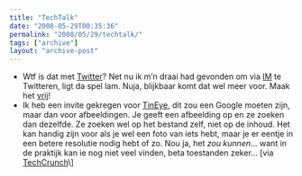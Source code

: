 ```yaml
---
title: "TechTalk"
date: "2008-05-29T00:35:36"
permalink: "2008/05/29/techtalk/"
tags: ["archive"]
layout: "archive-post"
---
```

* Wtf is dat met [Twitter](http://www.twitter.com/donebysimon "http://www.twitter.com/donebysimon")? Net nu ik m’n draai had gevonden om via [IM](http://blog.twitter.com/2006/10/use-twitter-by-instant-message.html "http://blog.twitter.com/2006/10/use-twitter-by-instant-message.html") te Twitteren, ligt da spel lam. Nuja, blijkbaar komt dat wel meer voor. Maak het [vrij](http://www.techcrunch.com/2008/05/05/twitter-can-be-liberated-heres-how/ "http://www.techcrunch.com/2008/05/05/twitter-can-be-liberated-heres-how/")!
* Ik heb een invite gekregen voor [TinEye](http://tineye.com/ "http://tineye.com/"), dit zou een Google moeten zijn, maar dan voor afbeeldingen. Je geeft een afbeelding op en ze zoeken dan dezelfde. Ze zoeken wel op het bestand zelf, niet op de inhoud. Het kan handig zijn voor als je wel een foto van iets hebt, maar je er eentje in een betere resolutie nodig hebt of zo. Nou ja, het _zou kunnen_… want in de praktijk kan ie nog niet veel vinden, beta toestanden zeker… \[via [TechCrunch](http://www.techcrunch.com/2008/05/26/mr-jobs-heres-an-idee-for-you-put-tineye-image-search-into-iphoto-500-invites/ "http://www.techcrunch.com/2008/05/26/mr-jobs-heres-an-idee-for-you-put-tineye-image-search-into-iphoto-500-invites/")\]
